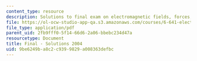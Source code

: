 ```yaml
---
content_type: resource
description: Solutions to final exam on electromagnetic fields, forces, and motion.
file: https://ol-ocw-studio-app-qa.s3.amazonaws.com/courses/6-641-electromagnetic-fields-forces-and-motion-spring-2005/9be6249ba8c2c9399829a008363defbc_04_final_sol.pdf
file_type: application/pdf
parent_uid: 2fb9fff0-5f14-66d6-2a06-bbebc234d47a
resourcetype: Document
title: Final - Solutions 2004
uid: 9be6249b-a8c2-c939-9829-a008363defbc
---
```

